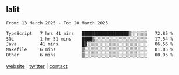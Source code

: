 ## lalit

<!--START_SECTION:waka-->

```txt
From: 13 March 2025 - To: 20 March 2025

TypeScript   7 hrs 41 mins   ██████████████████▒░░░░░░   72.85 %
SQL          1 hr 51 mins    ████▒░░░░░░░░░░░░░░░░░░░░   17.54 %
Java         41 mins         █▓░░░░░░░░░░░░░░░░░░░░░░░   06.56 %
Makefile     6 mins          ▒░░░░░░░░░░░░░░░░░░░░░░░░   01.05 %
Other        6 mins          ▒░░░░░░░░░░░░░░░░░░░░░░░░   00.95 %
```

<!--END_SECTION:waka-->

[website](https://lalit.sh) | [twitter](https://x.com/@lalitcodes) | [contact](https://lalit.sh/contact)
